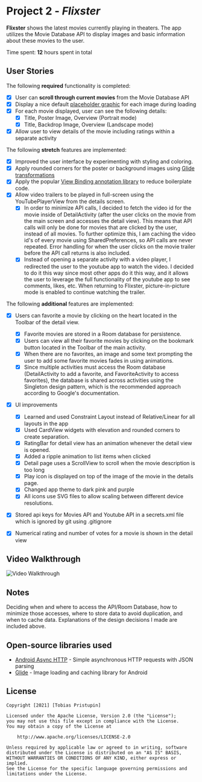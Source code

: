 # Project 2 - *Flixster*

**Flixster** shows the latest movies currently playing in theaters. The app utilizes the Movie Database API to display images and basic information about these movies to the user.

Time spent: **12** hours spent in total

## User Stories

The following **required** functionality is completed:

* [x] User can **scroll through current movies** from the Movie Database API
* [x] Display a nice default [placeholder graphic](https://guides.codepath.org/android/Displaying-Images-with-the-Glide-Library#advanced-usage) for each image during loading
* [x] For each movie displayed, user can see the following details:
  * [x] Title, Poster Image, Overview (Portrait mode)
  * [x] Title, Backdrop Image, Overview (Landscape mode)
* [x] Allow user to view details of the movie including ratings within a separate activity

The following **stretch** features are implemented:

* [x] Improved the user interface by experimenting with styling and coloring.
* [x] Apply rounded corners for the poster or background images using [Glide transformations](https://guides.codepath.org/android/Displaying-Images-with-the-Glide-Library#transformations)
* [x] Apply the popular [View Binding annotation library](http://guides.codepath.org/android/Reducing-View-Boilerplate-with-ViewBinding) to reduce boilerplate code.
* [x] Allow video trailers to be played in full-screen using the YouTubePlayerView from the details screen.
    * [x] In order to minimize API calls, I decided to fetch the video id for the movie inside of DetailActivity (after the user clicks on the movie from the main screen and accesses the detail view). This means that API calls will only be done for movies that are clicked by the user, instead of all movies. To further optimize this, I am caching the video id's of every movie using SharedPreferences, so API calls are never repeated. Error handling for when the user clicks on the movie trailer before the API call returns is also included.
    * [x] Instead of opening a separate activity with a video player, I redirected the user to the youtube app to watch the video. I decided to do it this way since most other apps do it this way, and it allows the user to leverage the full functionality of the youtube app to see comments, likes, etc. When returning to Flixster, picture-in-picture mode is enabled to continue watching the trailer.
              
The following **additional** features are implemented:

* [x] Users can favorite a movie by clicking on the heart located in the Toolbar of the detail view. 
    * [x] Favorite movies are stored in a Room database for persistence.
    * [x] Users can view all their favorite movies by clicking on the bookmark button located in the Toolbar of the main activity.
    * [x] When there are no favorites, an image and some text prompting the user to add some favorite movies fades in using animations.
    * [x] Since multiple activities must access the Room database (DetailActivity to add a favorite, and FavoriteActivity to access favorites), the database is shared across activities using the Singleton design pattern, which is the recommended approach according to Google's documentation.
* [x] UI improvements
    * [x] Learned and used Constraint Layout instead of Relative/Linear for all layouts in the app
    * [x] Used CardView widgets with elevation and rounded corners to create separation.
    * [x] RatingBar for detail view has an animation whenever the detail view is opened.
    * [x] Added a ripple animation to list items when clicked
    * [x] Detail page uses a ScrollView to scroll when the movie description is too long
    * [x] Play icon is displayed on top of the image of the movie in the details page. 
    * [x] Changed app theme to dark pink and purple
    * [x] All icons use SVG files to allow scaling between different device resolutions.
* [x] Stored api keys for Movies API and Youtube API in a secrets.xml file which is ignored by git using .gitignore
* [x] Numerical rating and number of votes for a movie is shown in the detail view
              

## Video Walkthrough

<img src='walkthrough.gif' title='Video Walkthrough' width='' alt='Video Walkthrough' />

## Notes

Deciding when and where to access the API/Room Database, how to minimize those accesses, where to store data to avoid duplication, and when to cache data. Explanations of the design decisions I made are included above.
## Open-source libraries used

- [Android Async HTTP](https://github.com/loopj/android-async-http) - Simple asynchronous HTTP requests with JSON parsing
- [Glide](https://github.com/bumptech/glide) - Image loading and caching library for Android

## License

    Copyright [2021] [Tobias Pristupin]

    Licensed under the Apache License, Version 2.0 (the "License");
    you may not use this file except in compliance with the License.
    You may obtain a copy of the License at

        http://www.apache.org/licenses/LICENSE-2.0

    Unless required by applicable law or agreed to in writing, software
    distributed under the License is distributed on an "AS IS" BASIS,
    WITHOUT WARRANTIES OR CONDITIONS OF ANY KIND, either express or implied.
    See the License for the specific language governing permissions and
    limitations under the License.
